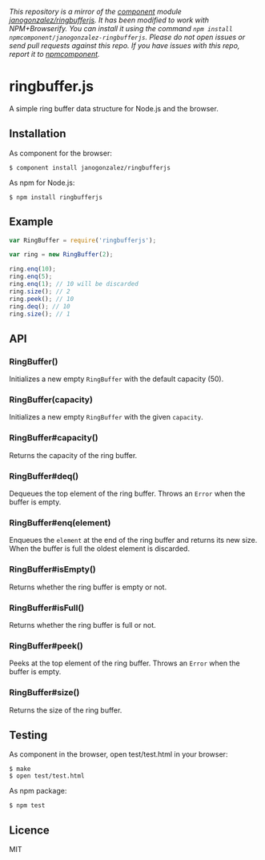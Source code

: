*This repository is a mirror of the [component](http://component.io) module [janogonzalez/ringbufferjs](http://github.com/janogonzalez/ringbufferjs). It has been modified to work with NPM+Browserify. You can install it using the command `npm install npmcomponent/janogonzalez-ringbufferjs`. Please do not open issues or send pull requests against this repo. If you have issues with this repo, report it to [npmcomponent](https://github.com/airportyh/npmcomponent).*
# ringbuffer.js

A simple ring buffer data structure for Node.js and the browser.

## Installation

As component for the browser:

```
$ component install janogonzalez/ringbufferjs
```

As npm for Node.js:

```
$ npm install ringbufferjs
```

## Example

```js
var RingBuffer = require('ringbufferjs');

var ring = new RingBuffer(2);

ring.enq(10);
ring.enq(5);
ring.enq(1); // 10 will be discarded
ring.size(); // 2
ring.peek(); // 10
ring.deq(); // 10
ring.size(); // 1
```

## API

### RingBuffer()

Initializes a new empty `RingBuffer` with the default capacity (50).

### RingBuffer(capacity)

Initializes a new empty `RingBuffer` with the given `capacity`.

### RingBuffer#capacity()

Returns the capacity of the ring buffer.

### RingBuffer#deq()

Dequeues the top element of the ring buffer.
Throws an `Error` when the buffer is empty.

### RingBuffer#enq(element)

Enqueues the `element` at the end of the ring buffer and returns its new size.
When the buffer is full the oldest element is discarded.

### RingBuffer#isEmpty()

Returns whether the ring buffer is empty or not.

### RingBuffer#isFull()

Returns whether the ring buffer is full or not.

### RingBuffer#peek()

Peeks at the top element of the ring buffer.
Throws an `Error` when the buffer is empty.

### RingBuffer#size()

Returns the size of the ring buffer.

## Testing

As component in the browser, open test/test.html in your browser:

```
$ make
$ open test/test.html
```

As npm package:

```
$ npm test
```

## Licence

MIT
